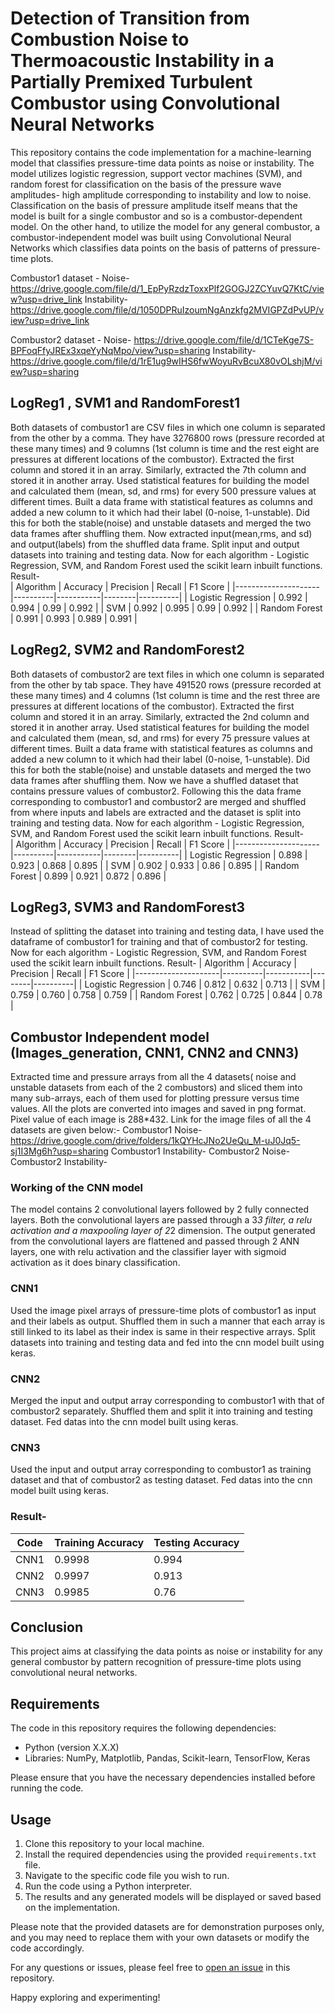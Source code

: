 # Detection of Transition from Combustion Noise to Thermoacoustic Instability in a Partially Premixed Turbulent Combustor using Convolutional Neural Networks

This repository contains the code implementation for a machine-learning model that classifies pressure-time data points as noise or instability. The model utilizes logistic regression, support vector machines (SVM), and random forest for classification on the basis of the pressure wave amplitudes- high amplitude corresponding to instability and low to noise. Classification on the basis of pressure amplitude itself means that the model is built for a single combustor and so is a combustor-dependent model. On the other hand, to utilize the model for any general combustor, a combustor-independent model was built using Convolutional Neural Networks which classifies data points on the basis of patterns of pressure-time plots.

Combustor1 dataset - Noise-        https://drive.google.com/file/d/1_EpPyRzdzToxxPlf2GOGJ2ZCYuvQ7KtC/view?usp=drive_link
                     Instability-  https://drive.google.com/file/d/1050DPRuIzoumNgAnzkfg2MVIGPZdPvUP/view?usp=drive_link

Combustor2 dataset - Noise-        https://drive.google.com/file/d/1CTeKge7S-BPFoqFfyJREx3xqeYyNqMpo/view?usp=sharing
                     Instability-  https://drive.google.com/file/d/1rE1ug9wIHS6fwWoyuRvBcuX80vOLshjM/view?usp=sharing

## LogReg1 , SVM1 and RandomForest1

Both datasets of combustor1 are  CSV files in which one column is separated from the other by a comma. They have 3276800 rows (pressure recorded at these many times) and 9 columns (1st column is time and the rest eight are pressures at different locations of the combustor). Extracted the first column and stored it in an array. Similarly, extracted the 7th column and stored it in another array. Used statistical features for building the model and calculated them (mean, sd, and rms) for every 500 pressure values at different times. Built a data frame with statistical features as columns and added a new column to it which had their label (0-noise, 1-unstable). Did this for both the stable(noise) and unstable datasets and merged the two data frames after shuffling them. Now extracted input(mean,rms, and sd) and output(labels) from the shuffled data frame. Split input and output datasets into training and testing data. Now for each algorithm - Logistic Regression, SVM, and Random Forest used the scikit learn inbuilt functions. 
Result-  
| Algorithm           | Accuracy | Precision | Recall | F1 Score |
|---------------------|----------|-----------|--------|----------|
| Logistic Regression | 0.992    | 0.994     | 0.99   | 0.992    |
| SVM                 | 0.992    | 0.995     | 0.99   | 0.992    |
| Random Forest       | 0.991    | 0.993     | 0.989  | 0.991    |


## LogReg2, SVM2 and RandomForest2

Both datasets of combustor2 are text files in which one column is separated from the other by tab space. They have 491520 rows (pressure recorded at these many times) and 4 columns (1st column is time and the rest three are pressures at different locations of the combustor). Extracted the first column and stored it in an array. Similarly, extracted the 2nd column and stored it in another array. Used statistical features for building the model and calculated them (mean, sd, and rms) for every 75 pressure values at different times. Built a data frame with statistical features as columns and added a new column to it which had their label (0-noise, 1-unstable). Did this for both the stable(noise) and unstable datasets and merged the two data frames after shuffling them. Now we have a shuffled dataset that contains pressure values of combustor2. Following this the data frame corresponding to combustor1 and combustor2 are merged and shuffled from where inputs and labels are extracted and the dataset is split into training and testing data. Now for each algorithm - Logistic Regression, SVM, and Random Forest used the scikit learn inbuilt functions. 
Result-  
| Algorithm           | Accuracy | Precision | Recall | F1 Score |
|---------------------|----------|-----------|--------|----------|
| Logistic Regression | 0.898    | 0.923     | 0.868  | 0.895    |
| SVM                 | 0.902    | 0.933     | 0.86   | 0.895    |
| Random Forest       | 0.899    | 0.921     | 0.872  | 0.896    |


## LogReg3, SVM3 and RandomForest3

Instead of splitting the dataset into training and testing data, I have used the dataframe of combustor1 for training and that of combustor2 for testing. Now for each algorithm - Logistic Regression, SVM, and Random Forest used the scikit learn inbuilt functions.
Result-
| Algorithm           | Accuracy | Precision | Recall | F1 Score |
|---------------------|----------|-----------|--------|----------|
| Logistic Regression | 0.746    | 0.812     | 0.632  | 0.713    |
| SVM                 | 0.759    | 0.760     | 0.758  | 0.759    |
| Random Forest       | 0.762    | 0.725     | 0.844  | 0.78     |

## Combustor Independent model (Images_generation, CNN1, CNN2 and CNN3)

Extracted time and pressure arrays from all the 4 datasets( noise and unstable datasets from each of the 2 combustors) and sliced them into many sub-arrays, each of them used for plotting pressure versus time values. All the plots are converted into images and saved in png format. Pixel value of each image is 288*432. Link for the image files of all the 4 datasets are given below:-
Combustor1 Noise- https://drive.google.com/drive/folders/1kQYHcJNo2UeQu_M-uJ0Jq5-sj1I3Mg6h?usp=sharing
Combustor1 Instability-
Combustor2 Noise-
Combustor2 Instability-

### Working of the CNN model
The model contains 2 convolutional layers followed by 2 fully connected layers. Both the convolutional layers are passed through a 3*3 filter, a relu activation and a maxpooling layer of 2*2 dimension. The output generated from the convolutional layers are flattened and passed through 2 ANN layers, one with relu activation and the classifier layer with sigmoid activation as it does binary classification.

### CNN1
Used the image pixel arrays of pressure-time plots of combustor1 as input and their labels as output. Shuffled them in such a manner that each array is still linked to its label as their index is same in their respective arrays. Split datasets into training and testing data and fed into the cnn model built using keras. 

### CNN2
Merged the input and output array  corresponding to combustor1 with that of combustor2 separately. Shuffled them and split it into training and testing dataset. Fed datas into the cnn model built using keras.

### CNN3
Used the input and output array corresponding to combustor1 as training dataset and that of combustor2 as testing dataset. Fed datas into the cnn model built using keras.

### Result-

| Code  | Training Accuracy | Testing Accuracy | 
|-------|-------------------|------------------|
| CNN1  |    0.9998         |      0.994       | 
| CNN2  |    0.9997         |      0.913       | 
| CNN3  |    0.9985         |      0.76        | 

## Conclusion
This project aims at classifying the data points as noise or instability for any general combustor by pattern recognition of pressure-time plots using convolutional neural networks.

## Requirements

The code in this repository requires the following dependencies:
- Python (version X.X.X)
- Libraries: NumPy, Matplotlib, Pandas, Scikit-learn, TensorFlow, Keras

Please ensure that you have the necessary dependencies installed before running the code.

## Usage

1. Clone this repository to your local machine.
2. Install the required dependencies using the provided `requirements.txt` file.
3. Navigate to the specific code file you wish to run.
4. Run the code using a Python interpreter.
5. The results and any generated models will be displayed or saved based on the implementation.

Please note that the provided datasets are for demonstration purposes only, and you may need to replace them with your own datasets or modify the code accordingly.

For any questions or issues, please feel free to [open an issue](https://github.com/aakarsh-1123/Surge/issues) in this repository.

Happy exploring and experimenting!
